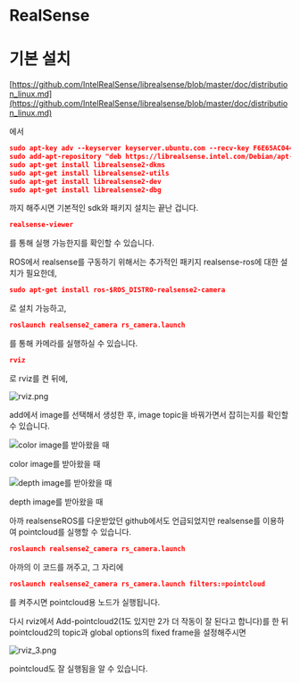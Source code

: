 # RealSense

# 기본 설치

[https://github.com/IntelRealSense/librealsense/blob/master/doc/distribution_linux.md](https://github.com/IntelRealSense/librealsense/blob/master/doc/distribution_linux.md)

에서 

```json
sudo apt-key adv --keyserver keyserver.ubuntu.com --recv-key F6E65AC044F831AC80A06380C8B3A55A6F3EFCDE || sudo apt-key adv --keyserver hkp://keyserver.ubuntu.com:80 --recv-key F6E65AC044F831AC80A06380C8B3A55A6F3EFCDE
sudo add-apt-repository "deb https://librealsense.intel.com/Debian/apt-repo $(lsb_release -cs) main" -u
sudo apt-get install librealsense2-dkms
sudo apt-get install librealsense2-utils
sudo apt-get install librealsense2-dev
sudo apt-get install librealsense2-dbg
```

까지 해주시면 기본적인 sdk와 패키지 설치는 끝난 겁니다.

```json
realsense-viewer
```

를 통해 실행 가능한지를 확인할 수 있습니다.

ROS에서 realsense를 구동하기 위해서는 추가적인 패키지 realsense-ros에 대한 설치가 필요한데, 

```json
sudo apt-get install ros-$ROS_DISTRO-realsense2-camera
```

로 설치 가능하고,

```json
roslaunch realsense2_camera rs_camera.launch
```

를 통해 카메라를 실행하실 수 있습니다.

```json
rviz
```

로 rviz를 켠 뒤에, 

![rviz.png](RealSense%20844320b6c63a4483846256d3882e4f37/rviz.png)

add에서 image를 선택해서 생성한 후, image topic을 바꿔가면서 잡히는지를 확인할 수 있습니다.

![color image를 받아왔을 때](RealSense%20844320b6c63a4483846256d3882e4f37/rviz_1.png)

color image를 받아왔을 때

![depth image를 받아왔을 때](RealSense%20844320b6c63a4483846256d3882e4f37/rviz_2.png)

depth image를 받아왔을 때

아까 realsenseROS를 다운받았던 github에서도 언급되었지만 realsense를 이용하여 pointcloud를 실행할 수 있습니다.

```json
roslaunch realsense2_camera rs_camera.launch
```

아까의 이 코드를 꺼주고, 그 자리에

```json
roslaunch realsense2_camera rs_camera.launch filters:=pointcloud
```

를 켜주시면 pointcloud용 노드가 실행됩니다.

다시 rviz에서 Add-pointcloud2(1도 있지만 2가 더 작동이 잘 된다고 합니다)를 한 뒤 pointcloud2의 topic과 global options의 fixed frame을 설정해주시면

![rviz_3.png](RealSense%20844320b6c63a4483846256d3882e4f37/rviz_3.png)

pointcloud도 잘 실행됨을 알 수 있습니다.